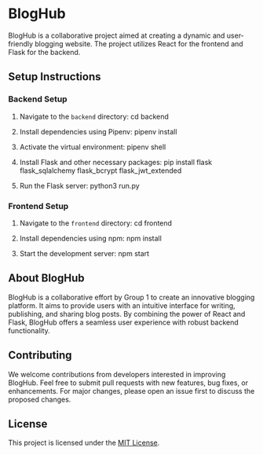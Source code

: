 # BlogHub

BlogHub is a collaborative project aimed at creating a dynamic and user-friendly blogging website. The project utilizes React for the frontend and Flask for the backend.

## Setup Instructions

### Backend Setup
1. Navigate to the `backend` directory:
cd backend


2. Install dependencies using Pipenv:
pipenv install


3. Activate the virtual environment:
pipenv shell


4. Install Flask and other necessary packages:
pip install flask flask_sqlalchemy flask_bcrypt flask_jwt_extended


5. Run the Flask server:
python3 run.py



### Frontend Setup
1. Navigate to the `frontend` directory:
cd frontend


2. Install dependencies using npm:
npm install


3. Start the development server:
npm start



## About BlogHub

BlogHub is a collaborative effort by Group 1 to create an innovative blogging platform. It aims to provide users with an intuitive interface for writing, publishing, and sharing blog posts. By combining the power of React and Flask, BlogHub offers a seamless user experience with robust backend functionality.



## Contributing

We welcome contributions from developers interested in improving BlogHub. Feel free to submit pull requests with new features, bug fixes, or enhancements. For major changes, please open an issue first to discuss the proposed changes.

## License

This project is licensed under the [MIT License](LICENSE).
